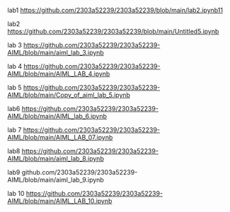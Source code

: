 lab1 https://github.com/2303a52239/2303a52239/blob/main/lab2.ipynb11

lab2 https://github.com/2303a52239/2303a52239/blob/main/Untitled5.ipynb

lab 3 https://github.com/2303a52239/2303a52239-AIML/blob/main/aiml_lab_3.ipynb

lab 4 https://github.com/2303a52239/2303a52239-AIML/blob/main/AIML_LAB_4.ipynb

lab 5 https://github.com/2303a52239/2303a52239-AIML/blob/main/Copy_of_aiml_lab_5.ipynb

lab6 https://github.com/2303a52239/2303a52239-AIML/blob/main/AIML_lab_6.ipynb

lab 7 https://github.com/2303a52239/2303a52239-AIML/blob/main/AIML_LAB_07.ipynb

lab8 https://github.com/2303a52239/2303a52239-AIML/blob/main/aiml_lab_8.ipynb

lab9 github.com/2303a52239/2303a52239-AIML/blob/main/aiml_lab_9.ipynb

lab 10 https://github.com/2303a52239/2303a52239-AIML/blob/main/AIML_LAB_10.ipynb
